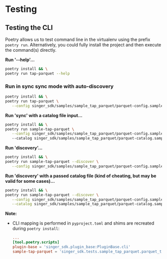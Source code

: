 # Testing

## Testing the CLI

Poetry allows us to test command line in the virtualenv using the prefix `poetry run`. Alternatively, you could fully install the project and then execute the command(s) directly.

**Run '--help'...**

```bash
poetry install && \
poetry run tap-parquet --help
```

### Run in sync sync mode with auto-discovery

```bash
poetry install && \
poetry run tap-parquet \
   --config singer_sdk/samples/sample_tap_parquet/parquet-config.sample.json
```

**Run 'sync' with a catalog file input...**

```bash
poetry install && \
poetry run sample-tap-parquet \
   --config singer_sdk/samples/sample_tap_parquet/parquet-config.sample.json
   --catalog singer_sdk/samples/sample_tap_parquet/parquet-catalog.sample.json
```

**Run 'discovery'...**

```bash
poetry install && \
poetry run sample-tap-parquet --discover \
   --config singer_sdk/samples/sample_tap_parquet/parquet-config.sample.json
```

**Run 'discovery' with a passed catalog file (kind of cheating, but may be valid for some cases)...**

```bash
poetry install && \
poetry run sample-tap-parquet --discover \
   --config singer_sdk/samples/sample_tap_parquet/parquet-config.sample.json \
   --catalog singer_sdk/samples/sample_tap_parquet/parquet-catalog.sample.json
```

**Note:**

- CLI mapping is performed in `pyproject.toml` and shims are recreated during `poetry install`:

    ```toml
    ...
    [tool.poetry.scripts]
    plugin-base = 'singer_sdk.plugin_base:PluginBase.cli'
    sample-tap-parquet = 'singer_sdk.tests.sample_tap_parquet.parquet_tap:cli'
    ```
